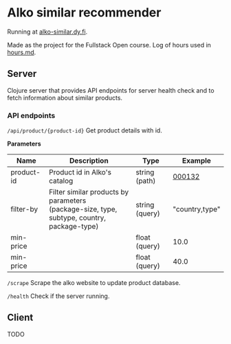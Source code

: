 # Alko similar recommender

Running at [alko-similar.dy.fi](http://alko-similar.dy.fi).

Made as the project for the Fullstack Open course. Log of hours used in [hours.md](hours.md).

## Server
Clojure server that provides API endpoints for server health check and to fetch information about similar products.

### API endpoints
`/api/product/{product-id}` Get product details with id.

**Parameters**

| Name | Description | Type | Example |
|------|-------------|------|---------|
| product-id | Product id in Alko's catalog | string (path) | [000132](https://www.alko.fi/tuotteet/000132) |
| filter-by  | Filter similar products by parameters<br>(package-size, type, subtype, country, package-type) | string (query) | "country,type" |
| min-price  | | float (query) | 10.0 |
| min-price  | | float (query) | 40.0 |

`/scrape` Scrape the alko website to update product database.

`/health` Check if the server running.

## Client
TODO
